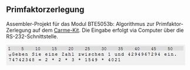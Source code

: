 Primfaktorzerlegung
-------------------
Assembler-Projekt für das Modul BTE5053b: Algorithmus zur Primfaktor-Zerlegung auf dem [Carme-Kit](http://carme.bfh.ch). Die Eingabe erfolgt via Computer über die RS-232-Schnittstelle.

![HTerm Eingabe](Dokumentation/hterm_screenshot.png)